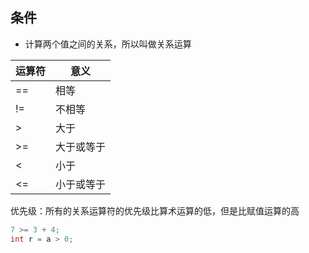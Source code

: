 ## 条件

* 计算两个值之间的关系，所以叫做关系运算

| 运算符 | 意义 |
| ----- | ----- |
| == | 相等      |
| != | 不相等    |
| >  | 大于      |
| >= | 大于或等于 |
| <  | 小于      |
| <= | 小于或等于 |

优先级：所有的关系运算符的优先级比算术运算的低，但是比赋值运算的高

```c
7 >= 3 + 4;
int r = a > 0;
```